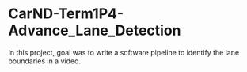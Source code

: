 # CarND-Term1P4-Advance_Lane_Detection
In this project, goal was to write a software pipeline to identify the lane boundaries in a video.
